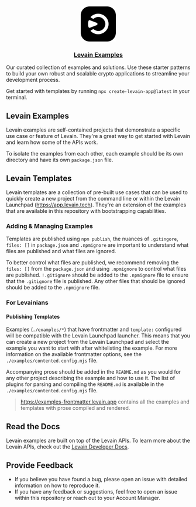 <p align="center">
  <a href="https://levain.tech">
    <img src=".github/levain-logo.png" height="96">
    <h3 align="center">Levain Examples</h3>
  </a>
</p>

Our curated collection of examples and solutions. Use these starter patterns to build your own robust and scalable
crypto applications to streamline your development process.

Get started with templates by running `npx create-levain-app@latest` in your terminal.

## Levain Examples

Levain examples are self-contained projects that demonstrate a specific use case or feature of Levain.
They're a great way to get started with Levain and learn how some of the APIs work.

To isolate the examples from each other, each example should be its own directory and have its own `package.json` file.

## Levain Templates

Levain templates are a collection of pre-built use cases that can be used to quickly create a new project from the
command line or within the Levain Launchpad (https://app.levain.tech).
They're an extension of the examples that are available in this repository with bootstrapping capabilities.

### Adding & Managing Examples

Templates are published using `npm publish`, the nuances of `.gitingore`,
`files: []` in `package.json` and `.npmignore` are important to understand what files are published and what files are
ignored.

To better control what files are published, we recommend removing the `files: []` from the `package.json` and using
`.npmignore` to control what files are published.
`!.gitignore` should be added to the `.npmignore` file to ensure that the `.gitignore` file is published.
Any other files that should be ignored should be added to the `.npmignore` file.

### For Levainians

#### Publishing Templates

Examples (`./examples/*`) that have frontmatter and `template:` configured will be compatible with the Levain Launchpad
launcher.
This means that you can create a new project from the Levain Launchpad and select the example you want to start with
after whitelisting the example.
For more information on the available frontmatter options, see the `./examples/contented.config.mjs` file.

Accompanying prose should be added in the `README.md` as you would for any other project describing the example and how
to use it. The list of plugins for parsing and compiling the `README.md` is available in
the `./examples/contented.config.mjs` file.

> https://examples-frontmatter.levain.app contains all the examples and templates with prose compiled and rendered.

## Read the Docs

Levain examples are built on top of the Levain APIs. To learn more about the Levain APIs, check out
the [Levain Developer Docs](https://developer.levain.tech).

## Provide Feedback

- If you believe you have found a bug, please open an issue with detailed information on how to reproduce it.
- If you have any feedback or suggestions, feel free to open an issue within this repository or reach out to your
  Account Manager.
